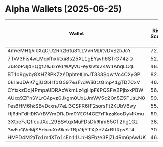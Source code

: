 # Alpha Wallets (2025-06-25)

| Wallet | Risk Score | Backtesting ROI (SOL) | Portfolio Value (USD) | SOL Balance | Farming Attempts / Total Tokens | Farming Ratio (%) | Median/Avg Risk of Last 10 Tokens | Median/Avg MC of Last 10 Tokens | Winrate (%) | ROI (%) | ROI (1D) (%) | Win Rate 1D (%) | Tokens (1D) | ROI (7D) (%) | Win Rate 7D (%) | Tokens (7D) | ROI (30D) (%) | Win Rate 30D (%) | Tokens (30D) | Realized Gains (USD) | Unrealized Gains (USD) | Median/Avg Holding Time (min) | Buy Size | Median/Avg Profit % Per Trade | Median/Avg Loss % Per Trade |
|----------|----------|----------|----------|----------|----------|----------|----------|----------|----------|----------|----------|----------|----------|----------|----------|----------|----------|----------|----------|----------|----------|----------|----------|----------|----------|
| 4mveMHtjAibXqCjU2Rhzt6tu3fLLVvRMDitvDVSzbJcY | 72.67 | 12068.45% | $1341.03 | 9.1051 | 2 / 46 | 4.35% | 8.00/7.60 | $45.82K/$223.65K | 69.57% | 25.67% | 2.09% | 100.00% | 1 | 9.73% | 66.67% | 4 | 12.91% | 66.67% | 11 | $10951.38 | $298.45 | 194.72/1736.13 | $474.86 | 30.44%/14183.19% | -45.18%/-46.94% |
| 7TvV3Fis4wLMqxfhxktxu8s25XL1gEYavh6STrG74ziQ | 52.00 | 3128.72% | $13412.63 | 87.5848 | 0 / 12 | 0.00% | 2.00/2.60 | $236.93K/$3.85M | 66.67% | 162.69% | 4.14% | 100.00% | 1 | 532.54% | 100.00% | 2 | 443.42% | 50.00% | 8 | $15738.49 | $-99.35 | 1855.53/3576.10 | $801.08 | 317.87%/7642.58% | -/- |
| 3i3ooP3jdHQgt2eJ6Ye1WAyvUFeysivto24W1AnqLCqL | 48.05 | 22.94% | $2823.06 | 19.1641 | 3 / 96 | 3.12% | 4.50/5.30 | $682.12K/$3.04M | 55.21% | 42.36% | 0.49% | 40.00% | 4 | 242.30% | 60.00% | 25 | 25858.67% | 60.27% | 73 | $8207.32 | $563.89 | 33.47/556.05 | $97.65 | 21.26%/42.22% | -31.68%/-43.60% |
| BT1o9gyby8XHZRPKZzADphte8jmJT383SqwtVc4CXyGP | 82.90 | 4.89% | $2794.44 | 18.9687 | 2 / 23 | 8.70% | 4.00/4.90 | $32.62K/$66.94K | 52.17% | 16.16% | 0.11% | 100.00% | 1 | 1.05% | 100.00% | 2 | 1459.54% | 85.71% | 6 | $1282.35 | $29.40 | 47.63/2366.01 | $244.21 | 12.32%/17.92% | -19.26%/-20.41% |
| 6kHeJDAK7gjUQbHf1GG97esFvdWii81tGmp41gTD7CxV | 48.00 | 3.55% | $25831.23 | 81.3604 | 0 / 108 | 0.00% | 2.00/2.10 | $398.97K/$4.33M | 60.19% | 9.81% | 0.04% | 42.86% | 0 | 1.24% | 60.00% | 1 | 15.23% | 68.75% | 4 | $31190.05 | $4198.96 | 5294.69/45034.80 | $242.63 | 18.76%/33.37% | -17.45%/-28.25% |
| CYtxkzDdj4PmpaUDRAcWkmLz4gHpF6PQSFwBPjbxxPBW | 56.00 | 2.87% | $11868.82 | 25.2202 | 0 / 17 | 0.00% | 4.00/4.10 | $184.60K/$503.31K | 58.82% | 60.66% | 0.05% | 100.00% | 0 | 11.50% | 75.00% | 1 | 141.74% | 60.00% | 12 | $10938.95 | $4432.52 | 8686.83/17954.46 | $216.67 | 54.04%/73.73% | -80.28%/-80.28% |
| AUxq9ZPnSYLrGApvz6Jkgm8UpLJmWV5c2Gn5Z5PUsLN8 | 59.43 | 0.70% | $976.66 | 6.6303 | 28 / 378 | 7.41% | 4.00/3.80 | $366.12K/$1.30M | 64.55% | 2.50% | 5.70% | 66.67% | 3 | 19.86% | 88.89% | 8 | 33.26% | 78.95% | 38 | $4629.56 | $491.46 | 16.42/134.33 | $150.63 | 15.08%/25.42% | -18.34%/-25.94% |
| Fes6HM6hkSBvDcxnJ7eLi3CSRR6fF2sorsFt2XUbV6wy | 55.75 | 0.63% | $9252.19 | 59.1131 | 0 / 14 | 0.00% | 5.00/5.00 | $26.62K/$182.85K | 50.00% | 59.26% | 0.10% | 100.00% | 1 | 129.59% | 100.00% | 3 | 100.00% | 50.00% | 14 | $4820.72 | $3297.73 | 1104.89/2247.63 | $672.65 | -/- | -/- |
| Hj6dhFdHDKVrBVYmDRJDm9YEGf4CE7rFkzaKooDyMKmu | 59.65 | 0.18% | $2659.73 | 11.6470 | 4 / 45 | 8.89% | 4.00/3.50 | $23.99K/$1.07M | 46.67% | 16.16% | 6.20% | 63.64% | 7 | 1704.58% | 57.89% | 30 | 100.00% | 46.67% | 45 | $1271.97 | $-16.75 | 376.95/1159.18 | $119.42 | -/- | -/- |
| 3XtpeFJQfrcuJXeL29BSvtqxMuPDsDk9hm65CT2hg1Gz | 38.00 | 0.00% | $350986.98 | 2376.9180 | 0 / 24 | 0.00% | 0.00/0.00 | $20.31M/$409.20M | 83.33% | 2002.63% | -0.00% | 0.00% | 0 | 0.04% | 50.00% | 0 | 4.06% | 75.00% | 0 | $129782.38 | $-1140.77 | 6816.14/77307.63 | $145.72 | 216.10%/6021.58% | -11.94%/-27.71% |
| 3wEuQVcMjS5dxeeXo9khkTBjVdjYTXjXdZ4rBURpsST4 | 30.63 | 0.00% | $1374.06 | 9.3260 | 0 / 125 | 0.00% | 0.00/1.20 | $8.77M/$33.06M | 60.80% | 18.13% | 0.00% | 100.00% | 0 | 0.67% | 100.00% | 0 | 4.97% | 100.00% | 0 | $4823.91 | $860.28 | 210.01/14627.33 | $78.18 | 17.18%/56.50% | -11.02%/-15.69% |
| HMPD4M2aTo1mdXTo1cEn11UhHSFbze3FjZL4Rm6pAwUK | 46.13 | 0.00% | $2871.99 | 9.9015 | 0 / 41 | 0.00% | 0.00/1.50 | $1.71M/$16.77M | 53.66% | 22.80% | 8.24% | 66.67% | 0 | 8.25% | 100.00% | 0 | 34.15% | 33.33% | 3 | $6614.34 | $749.71 | 239.90/2129.25 | $411.21 | 29.01%/57.67% | -46.68%/-51.70% |
